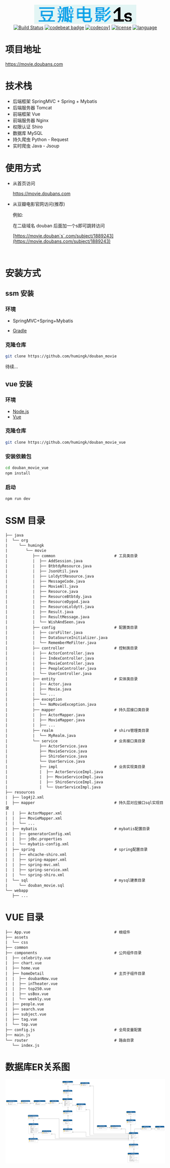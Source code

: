 <div align="center">
<img src="./image/logo.png"/>
</div>

<div align="center">
<a href="https://travis-ci.org/humingk/douban_movie)"><img src="https://travis-ci.org/humingk/douban_movie.svg?branch=master" alt="Build Status"></a>
<a href="https://codebeat.co/projects/github-com-humingk-douban_movie-master"><img src="https://codebeat.co/badges/d666efdf-fbf8-479f-a8ed-dfcb833f0016" alt="codebeat badge"></a>
<a href="https://codecov.io/gh/humingk/douban_movie"><img src="https://codecov.io/gh/humingk/douban_movie/branch/master/graph/badge.svg" alt="codecov]"></a>
<a href=""><img src="https://img.shields.io/github/license/mashape/apistatus.svg" alt="license"></a>
<a href=""><img src="https://img.shields.io/badge/language-java%20python%20javascript-green.svg" alt="language"></a>
</div>

# 项目地址

https://movie.doubans.com

# 技术栈

- 后端框架 SpringMVC + Spring + Mybatis
- 后端服务器 Tomcat
- 前端框架 Vue
- 前端服务器 Nginx
- 权限认证 Shiro
- 数据库 MySQL
- 持久爬虫 Python - Request
- 实时爬虫 Java - Jsoup 

# 使用方式

- 从首页访问

  https://movie.doubans.com

- 从豆瓣电影官网访问(推荐)

  例如:

  在二级域名 douban 后面加一个s即可跳转访问

  [https://movie.douban`s`.com/subject/1889243](https://movie.doubans.com/subject/1889243)

  ​	

# 安装方式

## ssm 安装

### 环境

- SpringMVC+Spring+Mybatis

- [Gradle](https://gradle.org/releases/)

### 克隆仓库

```bash
git clone https://github.com/humingk/douban_movie

```

待续...

## vue 安装

### 环境

- [Node.js](https://nodejs.org/zh-cn/download/)
- [Vue](https://cn.vuejs.org/v2/guide/installation.html)

### 克隆仓库

```bash
git clone https://github.com/humingk/douban_movie_vue
```

### 安装依赖包

```bash
cd douban_movie_vue
npm install
```

### 启动

```bash
npm run dev
```



# SSM 目录

```
├── java
|  └── org
|     └── humingk
|        └── movie
|           ├── common                          # 工具类目录
|           |  ├── AddSession.java
|           |  ├── BtbtdyResource.java
|           |  ├── JsonUtil.java
|           |  ├── LoldyttResource.java
|           |  ├── MessageCode.java
|           |  ├── MovieAll.java
|           |  ├── Resource.java
|           |  ├── ResourceBtbtdy.java
|           |  ├── ResourceDygod.java
|           |  ├── ResourceLoldytt.java
|           |  ├── Result.java
|           |  ├── ResultMessage.java
|           |  └── WishAndSeen.java
|           ├── config                          # 配置类目录
|           |  ├── corsFilter.java
|           |  ├── DataSourceInitializer.java
|           |  └── RememberMeFilter.java
|           ├── controller                      # 控制类目录
|           |  ├── ActorController.java
|           |  ├── IndexController.java
|           |  ├── MovieController.java
|           |  ├── PeopleController.java
|           |  └── UserController.java
|           ├── entity                          # 实体类目录
|           |  ├── Actor.java
|           |  ├── Movie.java
|           |  └── ...
|           ├── exception
|           |  └── NoMovieException.java
|           ├── mapper                          # 持久层接口类目录
|           |  ├── ActorMapper.java
|           |  ├── MovieMapper.java
|           |  ├── ...
|           ├── realm                           # shiro管理类目录
|           |  └── MyRealm.java                 
|           └── service                         # 业务接口类目录
|              ├── ActorService.java
|              ├── MovieService.java
|              ├── ShiroService.java
|              └── UserService.java
|              ├── impl                         # 业务实现类目录
|              |  ├── ActorServiceImpl.java
|              |  ├── MovieServiceImpl.java
|              |  ├── ShiroServiceImpl.java
|              |  └── UserServiceImpl.java
├── resources
|  ├── log4j2.xml
|  ├── mapper                                   # 持久层对应接口sql实现目录
|  |  ├── ActorMapper.xml
|  |  ├── MovieMapper.xml
|  |  └── ...
|  ├── mybatis                                  # mybatis配置目录
|  |  ├── generatorConfig.xml
|  |  ├── jdbc.properties
|  |  └── mybatis-config.xml
|  ├── spring                                   # spring配置目录
|  |  ├── ehcache-shiro.xml
|  |  ├── spring-mapper.xml
|  |  ├── spring-mvc.xml
|  |  ├── spring-service.xml
|  |  └── spring-shiro.xml
|  └── sql                                      # mysql建表目录
|     └── douban_movie.sql
└── webapp
   ├── ...
```

# VUE 目录
```
├── App.vue                                     # 根组件
├── assets
|  └── css
├── common
├── components                                  # 公共组件目录
|  ├── celebrity.vue
|  ├── chart.vue
|  ├── home.vue
|  ├── homeDetail                               # 主页子组件目录
|  |  ├── doubanNew.vue
|  |  ├── inTheater.vue
|  |  ├── top250.vue
|  |  ├── usBox.vue
|  |  └── weekly.vue
|  ├── people.vue
|  ├── search.vue
|  ├── subject.vue
|  ├── tag.vue
|  └── top.vue
├── config.js                                   # 全局变量配置
├── main.js
└── router                                      # 路由目录
   └── index.js
```

# 数据库ER关系图

![ER关系图](./image/sql_er.png)
